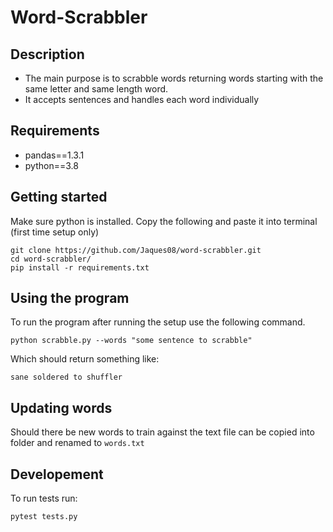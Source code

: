 
# Word-Scrabbler

## Description

 - The main purpose is to scrabble words returning words starting with the same letter and same length word. 
 - It accepts sentences and handles each word individually

## Requirements
- pandas==1.3.1
- python==3.8

## Getting started
Make sure python is installed. 
Copy the following and paste it into terminal (first time setup only)
```
git clone https://github.com/Jaques08/word-scrabbler.git
cd word-scrabbler/
pip install -r requirements.txt
```
## Using the program
To run the program after running the setup use the following command.
```
python scrabble.py --words "some sentence to scrabble"
```
Which should return something like:
```
sane soldered to shuffler
```
## Updating words
Should there be new words to train against the text file can be copied into folder and renamed to `words.txt`

## Developement

To run tests run:
```
pytest tests.py 
```
